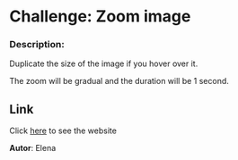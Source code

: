 # Challenge: Zoom image

### Description:
Duplicate the size of the image if you hover over it.

The zoom will be gradual and the duration will be 1 second.

## Link
Click [here](https://elenasacristan.github.io/zoom-image/ "link to website") to see the website

**Autor**: Elena